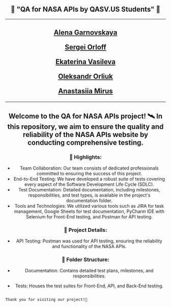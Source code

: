 <div align="center"><h2>
🚀 "QA for NASA APIs by QASV.US Students" 🌌  
  </h2></div>
  
---
<div align="center"><h2>
  
[Alena Garnovskaya](https://www.linkedin.com/in/alena-garnovskaya/)

[Sergei Orloff](https://github.com/sergei-orloff)

[Ekaterina Vasileva](https://www.linkedin.com/in/ekaterina-vasilevay/)

[Oleksandr Orliuk](https://www.linkedin.com/in/aleksandr-orliuk/)

[Anastasiia Mirus](https://www.linkedin.com/in/anastasiia-mirus/)
</h2></div>

---
<div align="center"><h2>

Welcome to the QA for NASA APIs project! 🛰 In this repository, we aim to ensure the quality and reliability of the NASA APIs website by conducting comprehensive testing.

### 🌟 Highlights:

- Team Collaboration: Our team consists of dedicated professionals committed to ensuring the success of this project. 
- End-to-End Testing: We have developed a robust suite of tests covering every aspect of the Software Development Life Cycle (SDLC).
- Test Documentation: Detailed documentation, including milestones, responsibilities, and test types, is available in the project's documentation folder.
- Tools and Technologies: We utilized various tools such as JIRA for task management, Google Sheets for test documentation, PyCharm IDE with Selenium for Front-End testing, and Postman for API testing.

### 📝 Project Details:

- API Testing: Postman was used for API testing, ensuring the reliability and functionality of the NASA APIs.

### 📁 Folder Structure:

- Documentation: Contains detailed test plans, milestones, and responsibilities.
- Tests: Houses the test suites for Front-End, API, and Back-End testing.

  </h2></div>

                                                                                      Thank you for visiting our project!🔭
